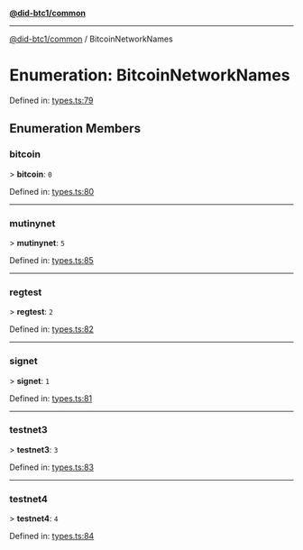 [**@did-btc1/common**](../README.md)

***

[@did-btc1/common](../globals.md) / BitcoinNetworkNames

# Enumeration: BitcoinNetworkNames

Defined in: [types.ts:79](https://github.com/dcdpr/did-btc1-js/blob/4ab6f9915d95beed9bc633644c9db1539395f512/packages/common/src/types.ts#L79)

## Enumeration Members

### bitcoin

&gt; **bitcoin**: `0`

Defined in: [types.ts:80](https://github.com/dcdpr/did-btc1-js/blob/4ab6f9915d95beed9bc633644c9db1539395f512/packages/common/src/types.ts#L80)

***

### mutinynet

&gt; **mutinynet**: `5`

Defined in: [types.ts:85](https://github.com/dcdpr/did-btc1-js/blob/4ab6f9915d95beed9bc633644c9db1539395f512/packages/common/src/types.ts#L85)

***

### regtest

&gt; **regtest**: `2`

Defined in: [types.ts:82](https://github.com/dcdpr/did-btc1-js/blob/4ab6f9915d95beed9bc633644c9db1539395f512/packages/common/src/types.ts#L82)

***

### signet

&gt; **signet**: `1`

Defined in: [types.ts:81](https://github.com/dcdpr/did-btc1-js/blob/4ab6f9915d95beed9bc633644c9db1539395f512/packages/common/src/types.ts#L81)

***

### testnet3

&gt; **testnet3**: `3`

Defined in: [types.ts:83](https://github.com/dcdpr/did-btc1-js/blob/4ab6f9915d95beed9bc633644c9db1539395f512/packages/common/src/types.ts#L83)

***

### testnet4

&gt; **testnet4**: `4`

Defined in: [types.ts:84](https://github.com/dcdpr/did-btc1-js/blob/4ab6f9915d95beed9bc633644c9db1539395f512/packages/common/src/types.ts#L84)

